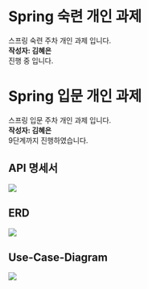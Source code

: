 # Spring 숙련 개인 과제

스프링 숙련 주차 개인 과제 입니다.<br>
**작성자: 김혜은**<br>
진행 중 입니다.<br>


# Spring 입문 개인 과제

스프링 입문 주차 개인 과제 입니다.<br>
**작성자: 김혜은**<br>
9단계까지 진행하였습니다.<br>


## API 명세서
![](https://img1.daumcdn.net/thumb/R1280x0/?scode=mtistory2&fname=https%3A%2F%2Fblog.kakaocdn.net%2Fdn%2FcmuC3I%2FbtsHoG7EBx3%2F2um9A4UYgvyFiwkW75EKrK%2Fimg.png)

## ERD
![](https://blog.kakaocdn.net/dn/dWAjNc/btsHqqhXbVk/rQQ6rTaQG5AoIl10sjWaOK/img.png)

## Use-Case-Diagram
![](https://blog.kakaocdn.net/dn/bzLbS6/btsHq7XEA6F/kLpRA6Z0wLFVvkznJKCdpK/img.png)
